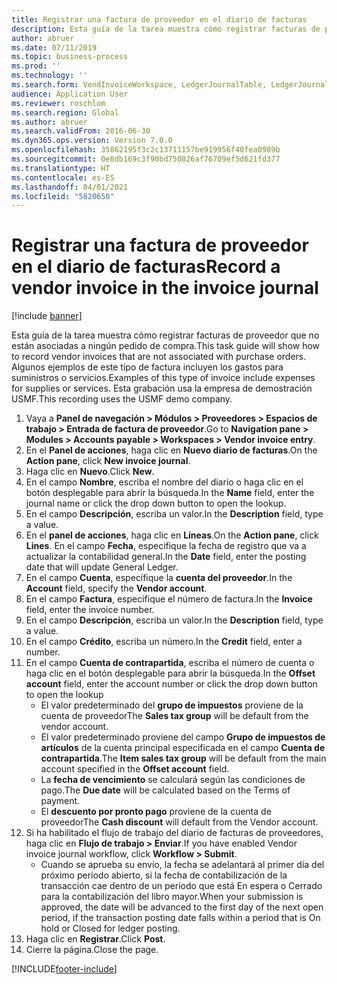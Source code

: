 ```yaml
---
title: Registrar una factura de proveedor en el diario de facturas
description: Esta guía de la tarea muestra cómo registrar facturas de proveedor que no están asociadas a ningún pedido de compra.
author: abruer
ms.date: 07/11/2019
ms.topic: business-process
ms.prod: ''
ms.technology: ''
ms.search.form: VendInvoiceWorkspace, LedgerJournalTable, LedgerJournalTransVendInvoice
audience: Application User
ms.reviewer: roschlom
ms.search.region: Global
ms.author: abruer
ms.search.validFrom: 2016-06-30
ms.dyn365.ops.version: Version 7.0.0
ms.openlocfilehash: 35862195f3c2c13711157be919956f40fea0989b
ms.sourcegitcommit: 0e8db169c3f90bd750826af76709ef5d621fd377
ms.translationtype: HT
ms.contentlocale: es-ES
ms.lasthandoff: 04/01/2021
ms.locfileid: "5820650"
---
```

# <a name="record-a-vendor-invoice-in-the-invoice-journal"></a><span data-ttu-id="ace6d-103">Registrar una factura de proveedor en el diario de facturas</span><span class="sxs-lookup"><span data-stu-id="ace6d-103">Record a vendor invoice in the invoice journal</span></span>

[!include [banner](../../includes/banner.md)]

<span data-ttu-id="ace6d-104">Esta guía de la tarea muestra cómo registrar facturas de proveedor que no están asociadas a ningún pedido de compra.</span><span class="sxs-lookup"><span data-stu-id="ace6d-104">This task guide will show how to record vendor invoices that are not associated with purchase orders.</span></span> <span data-ttu-id="ace6d-105">Algunos ejemplos de este tipo de factura incluyen los gastos para suministros o servicios.</span><span class="sxs-lookup"><span data-stu-id="ace6d-105">Examples of this type of invoice include expenses for supplies or services.</span></span>  <span data-ttu-id="ace6d-106">Esta grabación usa la empresa de demostración USMF.</span><span class="sxs-lookup"><span data-stu-id="ace6d-106">This recording uses the USMF demo company.</span></span>

1. <span data-ttu-id="ace6d-107">Vaya a **Panel de navegación > Módulos > Proveedores > Espacios de trabajo > Entrada de factura de proveedor**.</span><span class="sxs-lookup"><span data-stu-id="ace6d-107">Go to **Navigation pane > Modules > Accounts payable > Workspaces > Vendor invoice entry**.</span></span>
2. <span data-ttu-id="ace6d-108">En el **Panel de acciones**, haga clic en **Nuevo diario de facturas**.</span><span class="sxs-lookup"><span data-stu-id="ace6d-108">On the **Action pane**, click **New invoice journal**.</span></span>
3. <span data-ttu-id="ace6d-109">Haga clic en **Nuevo**.</span><span class="sxs-lookup"><span data-stu-id="ace6d-109">Click **New**.</span></span>
4. <span data-ttu-id="ace6d-110">En el campo **Nombre**, escriba el nombre del diario o haga clic en el botón desplegable para abrir la búsqueda.</span><span class="sxs-lookup"><span data-stu-id="ace6d-110">In the **Name** field, enter the journal name or click the drop down button to open the lookup.</span></span>
5. <span data-ttu-id="ace6d-111">En el campo **Descripción**, escriba un valor.</span><span class="sxs-lookup"><span data-stu-id="ace6d-111">In the **Description** field, type a value.</span></span>
6. <span data-ttu-id="ace6d-112">En el **panel de acciones**, haga clic en **Líneas**.</span><span class="sxs-lookup"><span data-stu-id="ace6d-112">On the **Action pane**, click **Lines**.</span></span> <span data-ttu-id="ace6d-113">En el campo **Fecha**, especifique la fecha de registro que va a actualizar la contabilidad general.</span><span class="sxs-lookup"><span data-stu-id="ace6d-113">In the **Date** field, enter the posting date that will update General Ledger.</span></span>  
7. <span data-ttu-id="ace6d-114">En el campo **Cuenta**, especifique la **cuenta del proveedor**.</span><span class="sxs-lookup"><span data-stu-id="ace6d-114">In the **Account** field, specify the **Vendor account**.</span></span>
8. <span data-ttu-id="ace6d-115">En el campo **Factura**, especifique el número de factura.</span><span class="sxs-lookup"><span data-stu-id="ace6d-115">In the **Invoice** field, enter the invoice number.</span></span>
9. <span data-ttu-id="ace6d-116">En el campo **Descripción**, escriba un valor.</span><span class="sxs-lookup"><span data-stu-id="ace6d-116">In the **Description** field, type a value.</span></span>
10. <span data-ttu-id="ace6d-117">En el campo **Crédito**, escriba un número.</span><span class="sxs-lookup"><span data-stu-id="ace6d-117">In the **Credit** field, enter a number.</span></span>
11. <span data-ttu-id="ace6d-118">En el campo **Cuenta de contrapartida**, escriba el número de cuenta o haga clic en el botón desplegable para abrir la búsqueda.</span><span class="sxs-lookup"><span data-stu-id="ace6d-118">In the **Offset account** field, enter the account number or click the drop down button to open the lookup</span></span>
    * <span data-ttu-id="ace6d-119">El valor predeterminado del **grupo de impuestos** proviene de la cuenta de proveedor</span><span class="sxs-lookup"><span data-stu-id="ace6d-119">The **Sales tax group** will be default from the vendor account.</span></span>  
    * <span data-ttu-id="ace6d-120">El valor predeterminado proviene del campo **Grupo de impuestos de artículos** de la cuenta principal especificada en el campo **Cuenta de contrapartida**.</span><span class="sxs-lookup"><span data-stu-id="ace6d-120">The **Item sales tax group** will be default from the main account specified in the **Offset account** field.</span></span>  
    * <span data-ttu-id="ace6d-121">La **fecha de vencimiento** se calculará según las condiciones de pago.</span><span class="sxs-lookup"><span data-stu-id="ace6d-121">The **Due date** will be calculated based on the Terms of payment.</span></span>  
    * <span data-ttu-id="ace6d-122">El **descuento por pronto pago** proviene de la cuenta de proveedor</span><span class="sxs-lookup"><span data-stu-id="ace6d-122">The **Cash discount** will default from the Vendor account.</span></span>
12. <span data-ttu-id="ace6d-123">Si ha habilitado el flujo de trabajo del diario de facturas de proveedores, haga clic en **Flujo de trabajo > Enviar**.</span><span class="sxs-lookup"><span data-stu-id="ace6d-123">If you have enabled Vendor invoice journal workflow, click **Workflow > Submit**.</span></span>
    * <span data-ttu-id="ace6d-124">Cuando se aprueba su envío, la fecha se adelantará al primer día del próximo período abierto, si la fecha de contabilización de la transacción cae dentro de un período que está En espera o Cerrado para la contabilización del libro mayor.</span><span class="sxs-lookup"><span data-stu-id="ace6d-124">When your submission is approved, the date will be advanced to the first day of the next open period, if the transaction posting date falls within a period that is On hold or Closed for ledger posting.</span></span>
12. <span data-ttu-id="ace6d-125">Haga clic en **Registrar**.</span><span class="sxs-lookup"><span data-stu-id="ace6d-125">Click **Post**.</span></span>
13. <span data-ttu-id="ace6d-126">Cierre la página.</span><span class="sxs-lookup"><span data-stu-id="ace6d-126">Close the page.</span></span>



[!INCLUDE[footer-include](../../../includes/footer-banner.md)]